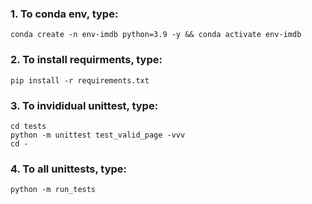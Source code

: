 ### 1. To conda env, type:
```
conda create -n env-imdb python=3.9 -y && conda activate env-imdb
```

### 2. To install requirments, type:
```
pip install -r requirements.txt
```

### 3. To invididual unittest, type:
```
cd tests
python -m unittest test_valid_page -vvv
cd -
```

### 4. To all unittests, type:
```
python -m run_tests
```
